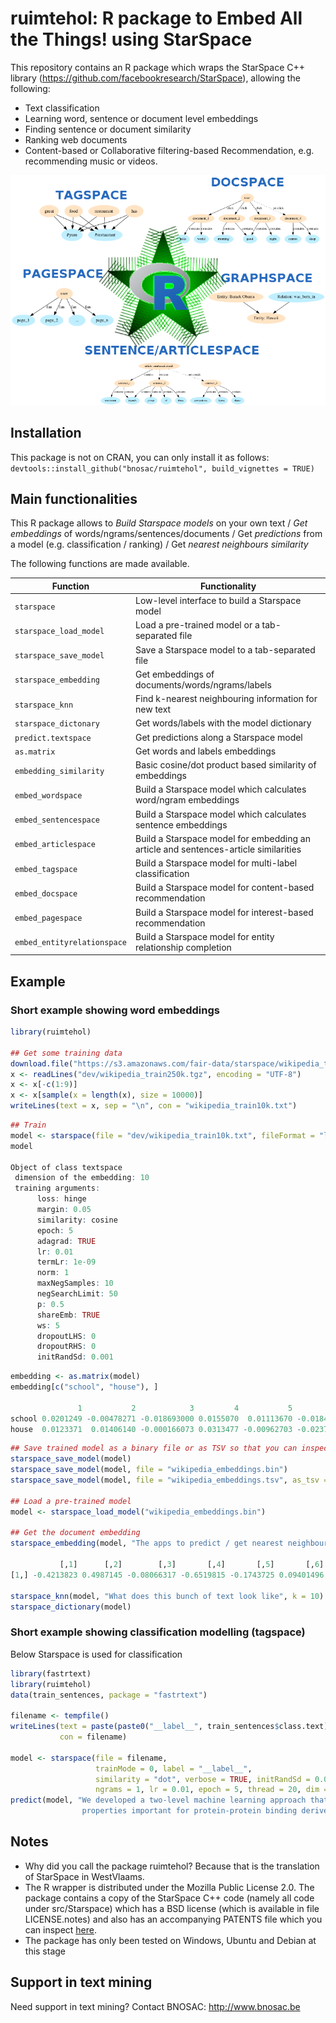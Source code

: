 # ruimtehol: R package to Embed All the Things! using StarSpace

This repository contains an R package which wraps the StarSpace C++ library (https://github.com/facebookresearch/StarSpace), allowing the following:

- Text classification
- Learning word, sentence or document level embeddings
- Finding sentence or document similarity
- Ranking web documents
- Content-based or Collaborative filtering-based Recommendation, e.g. recommending music or videos.

<img src="vignettes/logo-ruimtehol.png" width="600">



## Installation

This package is not on CRAN, you can only install it as follows: `devtools::install_github("bnosac/ruimtehol", build_vignettes = TRUE)`


## Main functionalities

This R package allows to *Build Starspace models* on your own text / *Get embeddings* of words/ngrams/sentences/documents / Get *predictions* from a model (e.g. classification / ranking) / Get *nearest neighbours similarity*

The following functions are made available.

| Function                      | Functionality                                                  |
|-------------------------------|----------------------------------------------------------------|
| `starspace`                   | Low-level interface to build a Starspace model                 |
| `starspace_load_model`        | Load a pre-trained model or a tab-separated file               |
| `starspace_save_model`        | Save a Starspace model to a tab-separated file                 |
| `starspace_embedding`         | Get embeddings of documents/words/ngrams/labels                |
| `starspace_knn`               | Find k-nearest neighbouring information for new text           |
| `starspace_dictonary`         | Get words/labels with the model dictionary                     |
| `predict.textspace`           | Get predictions along a Starspace model                        |
| `as.matrix`                   | Get words and labels embeddings                                |
| `embedding_similarity`        | Basic cosine/dot product based similarity of embeddings        |
| `embed_wordspace`             | Build a Starspace model which calculates word/ngram embeddings                              |
| `embed_sentencespace`         | Build a Starspace model which calculates sentence embeddings                                |
| `embed_articlespace`          | Build a Starspace model for embedding an article and sentences-article similarities         |
| `embed_tagspace`              | Build a Starspace model for multi-label classification                                      |
| `embed_docspace`              | Build a Starspace model for content-based recommendation                                    |
| `embed_pagespace`             | Build a Starspace model for interest-based recommendation                                   |
| `embed_entityrelationspace`   | Build a Starspace model for entity relationship completion                                  |



## Example


### Short example showing word embeddings


```r
library(ruimtehol)

## Get some training data
download.file("https://s3.amazonaws.com/fair-data/starspace/wikipedia_train250k.tgz", "wikipedia_train250k.tgz")
x <- readLines("dev/wikipedia_train250k.tgz", encoding = "UTF-8")
x <- x[-c(1:9)]
x <- x[sample(x = length(x), size = 10000)]
writeLines(text = x, sep = "\n", con = "wikipedia_train10k.txt")
```

```r
## Train
model <- starspace(file = "dev/wikipedia_train10k.txt", fileFormat = "labelDoc", dim = 10, trainMode = 3)
model

Object of class textspace
 dimension of the embedding: 10
 training arguments:
      loss: hinge
      margin: 0.05
      similarity: cosine
      epoch: 5
      adagrad: TRUE
      lr: 0.01
      termLr: 1e-09
      norm: 1
      maxNegSamples: 10
      negSearchLimit: 50
      p: 0.5
      shareEmb: TRUE
      ws: 5
      dropoutLHS: 0
      dropoutRHS: 0
      initRandSd: 0.001
```

```r
embedding <- as.matrix(model)
embedding[c("school", "house"), ]

               1           2            3         4           5          6          7          8          9        10
school 0.0201249 -0.00478271 -0.018693000 0.0155070  0.01113670 -0.0184385 0.00892674 0.00549661 -0.0144082 0.0056668
house  0.0123371  0.01406140 -0.000166073 0.0313477 -0.00962703 -0.0237911 0.00225086 0.03393420  0.0035634 0.0160656
```

```r
## Save trained model as a binary file or as TSV so that you can inspect the embeddings e.g. with data.table::fread("wikipedia_embeddings.tsv")
starspace_save_model(model)
starspace_save_model(model, file = "wikipedia_embeddings.bin")
starspace_save_model(model, file = "wikipedia_embeddings.tsv", as_tsv = TRUE)

## Load a pre-trained model
model <- starspace_load_model("wikipedia_embeddings.bin")

## Get the document embedding
starspace_embedding(model, "The apps to predict / get nearest neighbours are still under construction.")

           [,1]      [,2]        [,3]       [,4]       [,5]       [,6]       [,7]     [,8]      [,9]      [,10]
[1,] -0.4213823 0.4987145 -0.08066317 -0.6519815 -0.1743725 0.09401496 0.02670185 0.262726 0.1761705 0.04599866

starspace_knn(model, "What does this bunch of text look like", k = 10)
starspace_dictionary(model)
```

### Short example showing classification modelling (tagspace)


Below Starspace is used for classification

```r
library(fastrtext)
library(ruimtehol)
data(train_sentences, package = "fastrtext")

filename <- tempfile()
writeLines(text = paste(paste0("__label__", train_sentences$class.text),  tolower(train_sentences$text)),
           con = filename)

model <- starspace(file = filename, 
                   trainMode = 0, label = "__label__", 
                   similarity = "dot", verbose = TRUE, initRandSd = 0.01, adagrad = FALSE, 
                   ngrams = 1, lr = 0.01, epoch = 5, thread = 20, dim = 10, negSearchLimit = 5, maxNegSamples = 3)
predict(model, "We developed a two-level machine learning approach that in the first level considers two different 
                properties important for protein-protein binding derived from structural models of V3 and V3 sequences.")                   
```

## Notes

- Why did you call the package ruimtehol? Because that is the translation of StarSpace in WestVlaams.
- The R wrapper is distributed under the Mozilla Public License 2.0. The package contains a copy of the StarSpace C++ code (namely all code under src/Starspace) which has a BSD license (which is available in file LICENSE.notes) and also has an accompanying PATENTS file which you can inspect [here](inst/PATENTS).
- The package has only been tested on Windows, Ubuntu and Debian at this stage

## Support in text mining

Need support in text mining?
Contact BNOSAC: http://www.bnosac.be
